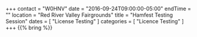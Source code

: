 +++
contact = "W0HNV"
date = "2016-09-24T09:00:00-05:00"
endTime = ""
location = "Red River Valley Fairgrounds"
title = "Hamfest Testing Session"
dates = [ "License Testing" ]
categories = [ "Licence Testing" ]
+++
{{% bring %}}

